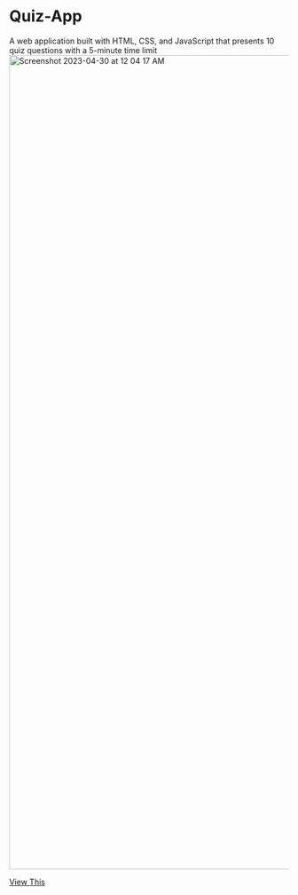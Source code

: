 # Quiz-App
A web application built with HTML, CSS, and JavaScript that presents 10 quiz questions with a 5-minute time limit
<img width="1469" alt="Screenshot 2023-04-30 at 12 04 17 AM" src="https://user-images.githubusercontent.com/72748121/235318814-b45f0b29-9276-4a88-8b4e-3773a9070b31.png">

[View This](https://abdurrahmannashith.github.io/Quiz-App/)

